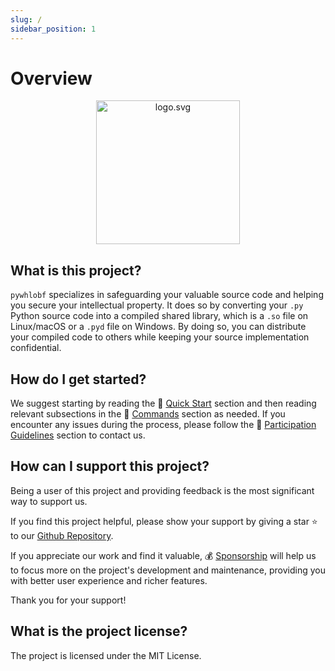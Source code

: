 ```yaml
---
slug: /
sidebar_position: 1
---
```


# Overview

<div align="center">

<img alt="logo.svg" width="230" src="img/logo.svg" />

</div>

## What is this project?

`pywhlobf` specializes in safeguarding your valuable source code and helping you secure your intellectual property. It does so by converting your `.py` Python source code into a compiled shared library, which is a `.so` file on Linux/macOS or a `.pyd` file on Windows. By doing so, you can distribute your compiled code to others while keeping your source implementation confidential.

## How do I get started?

We suggest starting by reading the 🚀 [Quick Start](/quick-tour/quickstart) section and then reading relevant subsections in the 📝 [Commands](/commands) section as needed. If you encounter any issues during the process, please follow the 📌 [Participation Guidelines](/quick-tour/participation_guidelines) section to contact us.

## How can I support this project?

Being a user of this project and providing feedback is the most significant way to support us.

If you find this project helpful, please show your support by giving a star ⭐ to our [Github Repository](https://github.com/vkit-x/pywhlobf/).

If you appreciate our work and find it valuable, 💰 [Sponsorship](/quick-tour/sponsorship) will help us to focus more on the project's development and maintenance, providing you with better user experience and richer features. 

Thank you for your support!

## What is the project license?

The project is licensed under the MIT License.
